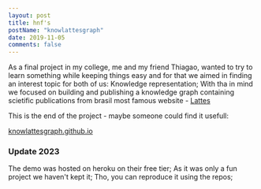 ```yaml
---
layout: post
title: hnf's
postName: "knowlattesgraph"
date: 2019-11-05
comments: false
---
```


As a final project in my college, me and my friend Thiagao, wanted to try to learn something while keeping things easy and for that we aimed in
finding an interest topic for both of us: Knowledge representation; 
With tha in mind we focused on building and publishing a knowledge graph containing scietific publications from brasil most famous website - [Lattes](https://www.lattes.cnpq.br/)

This is the end of the project - maybe someone could find it usefull:

[knowlattesgraph.github.io](https://knowlattesgraph.github.io)

### Update 2023
The demo was hosted on heroku on their free tier; As it was only a fun project we haven't kept it; Tho, you can reproduce it using the repos;